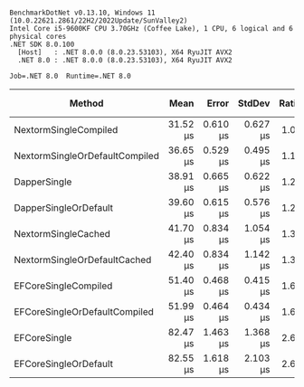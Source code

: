 ```

BenchmarkDotNet v0.13.10, Windows 11 (10.0.22621.2861/22H2/2022Update/SunValley2)
Intel Core i5-9600KF CPU 3.70GHz (Coffee Lake), 1 CPU, 6 logical and 6 physical cores
.NET SDK 8.0.100
  [Host]   : .NET 8.0.0 (8.0.23.53103), X64 RyuJIT AVX2
  .NET 8.0 : .NET 8.0.0 (8.0.23.53103), X64 RyuJIT AVX2

Job=.NET 8.0  Runtime=.NET 8.0  

```
| Method                         | Mean     | Error    | StdDev   | Ratio | RatioSD | Gen0   | Gen1   | Allocated | Alloc Ratio |
|------------------------------- |---------:|---------:|---------:|------:|--------:|-------:|-------:|----------:|------------:|
| NextormSingleCompiled          | 31.52 μs | 0.610 μs | 0.627 μs |  1.00 |    0.00 | 0.2441 |      - |   1.23 KB |        1.00 |
| NextormSingleOrDefaultCompiled | 36.65 μs | 0.529 μs | 0.495 μs |  1.16 |    0.02 | 0.2441 |      - |   1.23 KB |        1.00 |
| DapperSingle                   | 38.91 μs | 0.665 μs | 0.622 μs |  1.23 |    0.03 | 0.1831 |      - |   1.05 KB |        0.85 |
| DapperSingleOrDefault          | 39.60 μs | 0.615 μs | 0.576 μs |  1.25 |    0.03 | 0.2441 |      - |   1.15 KB |        0.94 |
| NextormSingleCached            | 41.70 μs | 0.834 μs | 1.054 μs |  1.33 |    0.04 | 0.8545 |      - |   4.41 KB |        3.59 |
| NextormSingleOrDefaultCached   | 42.40 μs | 0.834 μs | 1.142 μs |  1.33 |    0.04 | 0.8545 |      - |   4.41 KB |        3.59 |
| EFCoreSingleCompiled           | 51.40 μs | 0.468 μs | 0.415 μs |  1.63 |    0.03 | 1.0376 | 0.3052 |   4.97 KB |        4.05 |
| EFCoreSingleOrDefaultCompiled  | 51.99 μs | 0.464 μs | 0.434 μs |  1.65 |    0.04 | 1.0376 | 0.3052 |   4.97 KB |        4.05 |
| EFCoreSingle                   | 82.47 μs | 1.463 μs | 1.368 μs |  2.61 |    0.07 | 2.1973 | 0.4883 |   10.3 KB |        8.40 |
| EFCoreSingleOrDefault          | 82.55 μs | 1.618 μs | 2.103 μs |  2.63 |    0.07 | 2.1973 | 0.4883 |   10.3 KB |        8.40 |
